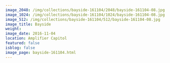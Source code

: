 ```yaml
---
image_2048: /img/collections/bayside-161104/2048/bayside-161104-08.jpg
image_1024: /img/collections/bayside-161104/1024/bayside-161104-08.jpg
image_512: /img/collections/bayside-161104/512/bayside-161104-08.jpg
image_title: Bayside
weight: 
image_date: 2016-11-04
location: Amplifier Capitol
featured: false
isblog: false
image_page: bayside-161104.html
---
```

